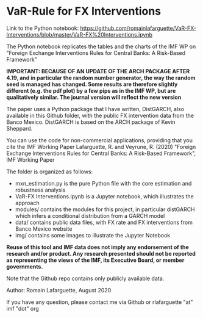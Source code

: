 VaR-Rule for FX Interventions
================================

Link to the Python notebook: https://github.com/romainlafarguette/VaR-FX-Interventions/blob/master/VaR-FX%20Interventions.ipynb

The Python notebook replicates the tables and the charts of the IMF WP on
"Foreign Exchange Interventions Rules for Central Banks: A Risk-Based Framework"

**IMPORTANT: BECAUSE OF AN UPDATE OF THE ARCH PACKAGE AFTER 4.19, and in particular the
random number generator, the way the random seed is managed has changed. Some
results are therefore slightly different (e.g. the pdf plot) by a few pips as
in the IMF WP, but are qualitatively similar. The journal version will reflect
the new version**


The paper uses  a Python package  that I have  written, DistGARCH, also  available in
this  Github folder,  with  the public  FX intervention  data  from the  Banco
Mexico. DistGARCH is based on the ARCH package of Kevin Sheppard.

You can use the code for non-commercial applications, providing that you cite the IMF Working Paper
Lafarguette, R. and Veyrune, R. (2020) "Foreign Exchange Interventions Rules for Central Banks: A Risk-Based Framework", IMF Working Paper

The folder is organized as follows:
- mxn_estimation.py is the pure Python file with the core estimation and
  robustness analysis
- VaR-FX Interventions.ipynb is a Jupyter notebook, which illustrates the approach
- modules/ contains the modules for this project, in particular distGARCH which infers a conditional distribution from a GARCH model
- data/ contains public data files, with FX rate and FX interventions from Banco Mexico website
- img/ contains some images to illustrate the Jupyter Notebook

**Reuse of this  tool and  IMF data  does not  imply any  endorsement of  the research  and/or product.  Any research  presented should  not be  reported as
representing  the   views  of  the   IMF,  its  Executive  Board,   or  member
governments.**

Note that the Github repo contains only publicly available data. 

Author: Romain Lafarguette, August 2020

If you have any question, please contact me via Github or rlafarguette "at" imf "dot" org
